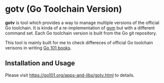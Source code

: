 
# gotv (Go Toolchain Version)

**gotv** is tool which provides a way to manage multiple versions of the official Go toolchain.
It is kinda of a re-implementation of [gvm](https://github.com/moovweb/gvm) but with a different command set.
Each Go toolchain version is built from the Go git repository.

This tool is mainly built for me to check differeces of official Go toolchain verisons in writing [Go 101 books](https://go101.org).

## Installation and Usage

Please visit https://go101.org/apps-and-libs/gotv.html to details.
